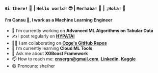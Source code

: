 ### ```Hi there!``` 👋 | ```Hello world!``` 🤓 | ```Merhaba!```  🦃 | ```¡Hola!``` 💃

#### I'm Cansu 🤝, I work as a Machine Learning Engineer 
- 🔭 I’m currently working on **Advanced ML Algorithms on Tabular Data**
- ✍️ I post regularly on [**HYPATAI**](https://medium.com/hypatai)
- 👯‍♀️ I am collaborating on [**Ozge's GitHub Repos**](https://github.com/Ozgeersoyleyen)
- 🌱 I’m currently learning **Cloud ML Tools**
- 💬 Ask me about **XGBoost Framework**
- 📫 How to reach me: **cnsergn@gmail.com**, [**Linkedin**](https://www.linkedin.com/in/cansuerg/), [**Kaggle**](https://www.kaggle.com/cansu325945)
- 😄 Pronouns: she/her

